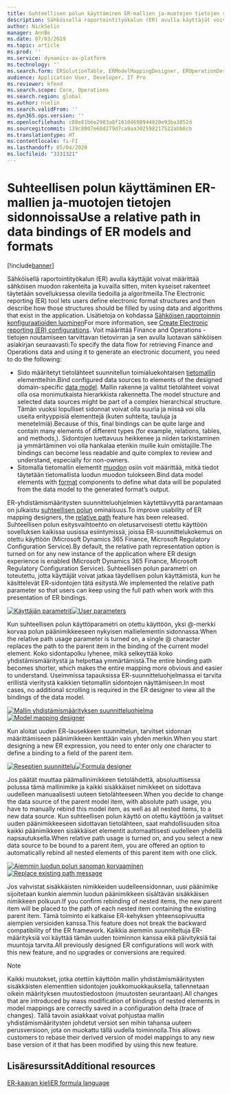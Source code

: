 ```yaml
---
title: Suhteellisen polun käyttäminen ER-mallien ja-muotojen tietojen sidonnoissa
description: Sähköisellä raportointityökalun (ER) avulla käyttäjät voivat määrittää sähköisen muodon rakenteita ja kuvailla sitten, miten kyseiset rakenteet täytetään sovelluksessa olevilla tiedoilla ja algoritmeilla.
author: NickSelin
manager: AnnBe
ms.date: 07/03/2019
ms.topic: article
ms.prod: ''
ms.service: dynamics-ax-platform
ms.technology: ''
ms.search.form: ERSolutionTable, ERModelMappingDesigner, EROperationDesigner, ERExpressionDesignerFormula
audience: Application User, Developer, IT Pro
ms.reviewer: kfend
ms.search.scope: Core, Operations
ms.search.region: global
ms.author: nselin
ms.search.validFrom: ''
ms.dyn365.ops.version: ''
ms.openlocfilehash: c08e81b6e2983a8f16104698944820e93ba3852d
ms.sourcegitcommit: 139c8007e68d279d7ca9aa302598217522abb8cb
ms.translationtype: HT
ms.contentlocale: fi-FI
ms.lasthandoff: 05/04/2020
ms.locfileid: "3331321"
---
```

# <a name="use-a-relative-path-in-data-bindings-of-er-models-and-formats"></a><span data-ttu-id="6a285-103">Suhteellisen polun käyttäminen ER-mallien ja-muotojen tietojen sidonnoissa</span><span class="sxs-lookup"><span data-stu-id="6a285-103">Use a relative path in data bindings of ER models and formats</span></span>

[!include[banner](../includes/banner.md)]

<span data-ttu-id="6a285-104">Sähköisellä raportointityökalun (ER) avulla käyttäjät voivat määrittää sähköisen muodon rakenteita ja kuvailla sitten, miten kyseiset rakenteet täytetään sovelluksessa olevilla tiedoilla ja algoritmeilla.</span><span class="sxs-lookup"><span data-stu-id="6a285-104">The Electronic reporting (ER) tool lets users define electronic format structures and then describe how those structures should be filled by using data and algorithms that exist in the application.</span></span> <span data-ttu-id="6a285-105">Lisätietoja on kohdassa [Sähköisen raportoinnin konfiguraatioiden luominen](electronic-reporting-configuration.md)</span><span class="sxs-lookup"><span data-stu-id="6a285-105">For more information, see [Create Electronic reporting (ER) configurations](electronic-reporting-configuration.md).</span></span> <span data-ttu-id="6a285-106">Voit määrittää Finance and Operations -tietojen noutamiseen tarvittavan tietovirran ja sen avulla luotavan sähköisen asiakirjan seuraavasti:</span><span class="sxs-lookup"><span data-stu-id="6a285-106">To specify the data flow for retrieving Finance and Operations data and using it to generate  an electronic document, you need to do the following:</span></span>

- <span data-ttu-id="6a285-107">Sido määritetyt tietolähteet suunnitellun toimialuekohtaisen [tietomallin](general-electronic-reporting.md#data-model-and-model-mapping-components) elementteihin.</span><span class="sxs-lookup"><span data-stu-id="6a285-107">Bind configured data sources to elements of the designed domain-specific [data model](general-electronic-reporting.md#data-model-and-model-mapping-components).</span></span> <span data-ttu-id="6a285-108">Mallin rakenne ja valitut tietolähteet voivat olla osa monimutkaista hierarkkista rakennetta.</span><span class="sxs-lookup"><span data-stu-id="6a285-108">The model structure and selected data sources might be part of a complex hierarchical structure.</span></span> <span data-ttu-id="6a285-109">Tämän vuoksi lopulliset sidonnat voivat olla suuria ja niissä voi olla useita erityyppisiä elementtejä (kuten suhteita, tauluja ja menetelmiä).</span><span class="sxs-lookup"><span data-stu-id="6a285-109">Because of this, final bindings can be quite large and contain many elements of different types (for example, relations, tables, and methods,).</span></span> <span data-ttu-id="6a285-110">Sidontojen luettavuus heikkenee ja niiden tarkistaminen ja ymmärtäminen voi olla hankalaa etenkin muille kuin omistajille.</span><span class="sxs-lookup"><span data-stu-id="6a285-110">The bindings can become less readable and quite complex to review and understand, especially for non-owners.</span></span> 
- <span data-ttu-id="6a285-111">Sitomalla tietomallin elementit [muodon](general-electronic-reporting.md#FormatComponentOutbound) osiin voit määrittää, mitkä tiedot täytetään tietomallista luodun muodon tulokseen.</span><span class="sxs-lookup"><span data-stu-id="6a285-111">Bind data model elements with [format](general-electronic-reporting.md#FormatComponentOutbound) components to define what data will be populated from the data model to the generated format’s output.</span></span>

<span data-ttu-id="6a285-112">ER-yhdistämismääritysten suunnitteluohjelmien käytettävyyttä parantamaan on julkaistu [suhteellisen polun](er-formula-language.md#relative-path) ominaisuus.</span><span class="sxs-lookup"><span data-stu-id="6a285-112">To improve usability of ER mapping designers, the [relative path](er-formula-language.md#relative-path) feature has been released.</span></span> <span data-ttu-id="6a285-113">Suhteellisen polun esitysvaihtoehto on oletusarvoisesti otettu käyttöön sovelluksen kaikissa uusissa esiintymissä, joissa ER-suunnittelukokemus on otettu käyttöön (Microsoft Dynamics 365 Finance, Microsoft Regulatory Configuration Service).</span><span class="sxs-lookup"><span data-stu-id="6a285-113">By default, the relative path representation option is turned on for any new instance of the application where ER design experience is enabled (Microsoft Dynamics 365 Finance, Microsoft Regulatory Configuration Service).</span></span> <span data-ttu-id="6a285-114">Suhteellisen polun parametri on toteutettu, jotta käyttäjät voivat jatkaa täydellisen polun käyttämistä, kun he käsittelevät ER-sidontojen tätä esitystä.</span><span class="sxs-lookup"><span data-stu-id="6a285-114">We implemented the relative path parameter so that users can keep using the full path when work with this presentation of ER bindings.</span></span>

<span data-ttu-id="6a285-115">[![Käyttäjän parametrit](./media/relative-path-01.png)](./media/relative-path-01.png)</span><span class="sxs-lookup"><span data-stu-id="6a285-115">[![User parameters](./media/relative-path-01.png)](./media/relative-path-01.png)</span></span>

 
<span data-ttu-id="6a285-116">Kun suhteellisen polun käyttöparametri on otettu käyttöön, yksi @-merkki korvaa polun päänimikkeeseen nykyisen mallielementin sidonnassa.</span><span class="sxs-lookup"><span data-stu-id="6a285-116">When the relative path usage parameter is turned on, a single @ character replaces the path to the parent item in the binding of the current model element.</span></span> <span data-ttu-id="6a285-117">Koko sidontapolku lyhenee, mikä selkeyttää koko yhdistämismääritystä ja helpottaa ymmärtämistä.</span><span class="sxs-lookup"><span data-stu-id="6a285-117">The entire binding path becomes shorter, which makes the entire mapping more obvious and easier to understand.</span></span> <span data-ttu-id="6a285-118">Useimmissa tapauksissa ER-suunnitteluohjelmassa ei tarvita erillistä vieritystä kaikkien tietomallin sidontojen näyttämiseen.</span><span class="sxs-lookup"><span data-stu-id="6a285-118">In most cases, no additional scrolling is required in the ER designer to view all the bindings of the data model.</span></span>

<span data-ttu-id="6a285-119">[![Mallin yhdistämismäärityksen suunnitteluohjelma](./media/relative-path-02.png)](./media/relative-path-02.png)</span><span class="sxs-lookup"><span data-stu-id="6a285-119">[![Model mapping designer](./media/relative-path-02.png)](./media/relative-path-02.png)</span></span>
 
<span data-ttu-id="6a285-120">Kun aloitat uuden ER-lausekkeen suunnittelun, tarvitset sidonnan määrittämiseen päänimikkeen kenttään vain yhden merkin.</span><span class="sxs-lookup"><span data-stu-id="6a285-120">When you start designing a new ER expression, you need to enter only one character to define a binding to a field of the parent item.</span></span>

<span data-ttu-id="6a285-121">[![Reseptien suunnittelu](./media/relative-path-03.png)](./media/relative-path-03.png)</span><span class="sxs-lookup"><span data-stu-id="6a285-121">[![Formula designer](./media/relative-path-03.png)](./media/relative-path-03.png)</span></span>
 
<span data-ttu-id="6a285-122">Jos päätät muuttaa päämallinimikkeen tietolähdettä, absoluuttisessa polussa tämä mallinimike ja kaikki sisäkkäiset nimikkeet on sidottava uudelleen manuaalisesti uuteen tietolähteeseen.</span><span class="sxs-lookup"><span data-stu-id="6a285-122">When you decide to change the data source of the parent model item, with absolute path usage, you have to manually rebind this model item, as well as all nested items, to a new data source.</span></span> <span data-ttu-id="6a285-123">Kun suhteellisen polun käyttö on otettu käyttöön ja valitset uuden päänimikkeeseen sidottavan tietolähteen, saat mahdollisuuden sitoa kaikki päänimikkeen sisäkkäiset elementit automaattisesti uudelleen yhdellä napsautuksella.</span><span class="sxs-lookup"><span data-stu-id="6a285-123">When relative path usage is turned on, and you select a new data source to be bound to a parent item, you are offered an option to automatically rebind all nested elements of this parent item with one click.</span></span>

<span data-ttu-id="6a285-124">[![Aiemmin luodun polun sanoman korvaaminen](./media/relative-path-04.png)](./media/relative-path-04.png)</span><span class="sxs-lookup"><span data-stu-id="6a285-124">[![Replace existing path message](./media/relative-path-04.png)](./media/relative-path-04.png)</span></span>
 
<span data-ttu-id="6a285-125">Jos vahvistat sisäkkäisten nimikkeiden uudelleensidonnan, uusi päänimike sijoitetaan kunkin aiemmin luodun päänimikkeen sisältävän sisäkkäisen nimikkeen polkuun.</span><span class="sxs-lookup"><span data-stu-id="6a285-125">If you confirm rebinding of nested items, the new parent item will be placed to the path of each nested item containing the existing parent item.</span></span>
<span data-ttu-id="6a285-126">Tämä toiminto ei katkaise ER-kehyksen yhteensopivuutta aiempien versioiden kanssa.</span><span class="sxs-lookup"><span data-stu-id="6a285-126">This feature does not break the backward compatibility of the ER framework.</span></span> <span data-ttu-id="6a285-127">Kaikkia aiemmin suunniteltuja ER-määrityksiä voi käyttää tämän uuden toiminnon kanssa eikä päivityksiä tai muuntoja tarvita.</span><span class="sxs-lookup"><span data-stu-id="6a285-127">All previously designed ER configurations will work with this new feature, and no upgrades or conversions are required.</span></span>

> [!NOTE]
> <span data-ttu-id="6a285-128">Kaikki muutokset, jotka otettiin käyttöön mallin yhdistämismääritysten sisäkkäisten elementtien sidontojen joukkomuokkauksella, tallennetaan oikein määrityksen muutostiedostoon (muutosten seurantaan).</span><span class="sxs-lookup"><span data-stu-id="6a285-128">All changes that are introduced by mass modification of bindings of nested elements in model mappings are correctly saved in a configuration delta (trace of changes).</span></span> <span data-ttu-id="6a285-129">Tällä tavoin asiakkaat voivat pohjustaa mallin yhdistämismääritysten johdetut versiot sen mihin tahansa uuteen perusversioon, jota on muokattu tällä uudella toiminnolla.</span><span class="sxs-lookup"><span data-stu-id="6a285-129">This allows customers to rebase their derived version of model mappings to any new base version of it that has been modified by using this new feature.</span></span>

## <a name="additional-resources"></a><span data-ttu-id="6a285-130">Lisäresurssit</span><span class="sxs-lookup"><span data-stu-id="6a285-130">Additional resources</span></span>

[<span data-ttu-id="6a285-131">ER-kaavan kieli</span><span class="sxs-lookup"><span data-stu-id="6a285-131">ER formula language</span></span>](er-formula-language.md)
